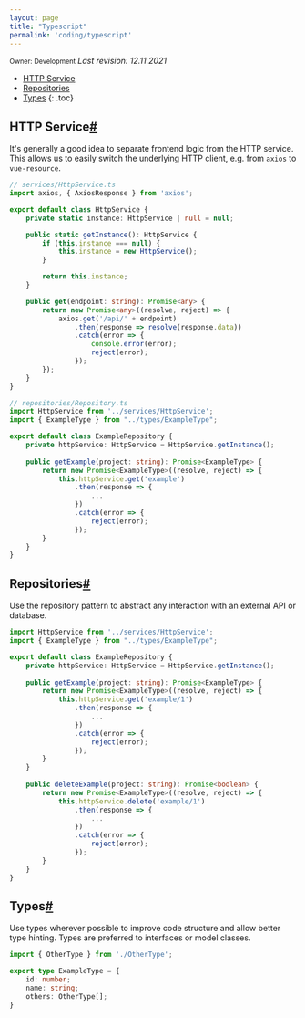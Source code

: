 ```yaml
---
layout: page
title: "Typescript"
permalink: 'coding/typescript'
---
```

<small class="owner">Owner: Development</small> _Last revision: 12.11.2021_ 

- [HTTP Service](#http-service)
- [Repositories](#repositories)
- [Types](#types)
{: .toc}

## HTTP Service[#](#http-service)
It's generally a good idea to separate frontend logic from the HTTP service. This allows us to easily switch the underlying HTTP client, e.g. from `axios` to `vue-resource`.

```typescript
// services/HttpService.ts
import axios, { AxiosResponse } from 'axios';

export default class HttpService {
    private static instance: HttpService | null = null;

    public static getInstance(): HttpService {
        if (this.instance === null) {
            this.instance = new HttpService();
        }

        return this.instance;
    }

    public get(endpoint: string): Promise<any> {
        return new Promise<any>((resolve, reject) => {
            axios.get('/api/' + endpoint)
                .then(response => resolve(response.data))
                .catch(error => {
                    console.error(error);
                    reject(error);
                });
        });
    }
}

// repositories/Repository.ts
import HttpService from '../services/HttpService';
import { ExampleType } from "../types/ExampleType";

export default class ExampleRepository {
    private httpService: HttpService = HttpService.getInstance();
    
    public getExample(project: string): Promise<ExampleType> {
        return new Promise<ExampleType>((resolve, reject) => {
            this.httpService.get('example')
                .then(response => {
                    ...
                })
                .catch(error => {
                    reject(error);
                });
        }
    }
}
```

## Repositories[#](#repositories)
Use the repository pattern to abstract any interaction with an external API or database.

```typescript
import HttpService from '../services/HttpService';
import { ExampleType } from "../types/ExampleType";

export default class ExampleRepository {
    private httpService: HttpService = HttpService.getInstance();
    
    public getExample(project: string): Promise<ExampleType> {
        return new Promise<ExampleType>((resolve, reject) => {
            this.httpService.get('example/1')
                .then(response => {
                    ...
                })
                .catch(error => {
                    reject(error);
                });
        }
    }
    
    public deleteExample(project: string): Promise<boolean> {
        return new Promise<ExampleType>((resolve, reject) => {
            this.httpService.delete('example/1')
                .then(response => {
                    ...
                })
                .catch(error => {
                    reject(error);
                });
        }
    }
}
```

## Types[#](#types)
Use types wherever possible to improve code structure and allow better type hinting. Types are preferred to interfaces or model classes.

```typescript
import { OtherType } from './OtherType';

export type ExampleType = {
    id: number;
    name: string;
    others: OtherType[];
}

```